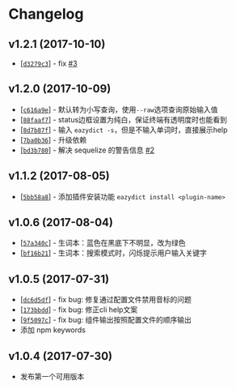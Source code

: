 # Changelog

## v1.2.1 (2017-10-10)

* [[`d3279c3`](https://github.com/keenwon/eazydict/commit/d3279c353d07a9bf8a5ccbe6c17fe33dfdf308cd)] - fix [#3](https://github.com/keenwon/eazydict/issues/3)

## v1.2.0 (2017-10-09)

* [[`c616a9e`](https://github.com/keenwon/eazydict/commit/c616a9e7141f398ae1d4cfed08e30bffd6588fab)] - 默认转为小写查询，使用`--raw`选项查询原始输入值
* [[`88faaf7`](https://github.com/keenwon/eazydict/commit/88faaf7f0c59b0b2e7312270e91a3e99db22c455)] - status边框设置为纯白，保证终端有透明度时也能看到
* [[`8d7b87f`](https://github.com/keenwon/eazydict/commit/8d7b87f7f2f22451905ba092c7a62a7487abe1ab)] - 输入 `eazydict -s`，但是不输入单词时，直接展示help
* [[`7ba0b36`](https://github.com/keenwon/eazydict/commit/7ba0b365c253a9f1e0dbf1ad353dde5cd8bc6ccb)] - 升级依赖
* [[`bd3b780`](https://github.com/keenwon/eazydict/commit/bd3b780c77aa36e8a1979867335fe9cc3414e0d2)] - 解决 sequelize 的警告信息 [#2](https://github.com/keenwon/eazydict/issues/2)

## v1.1.2 (2017-08-05)

* [[`5bb58a8`](https://github.com/keenwon/eazydict/commit/5bb58a80ce1272f09592d464dd54f9bb3965d5eb)] - 添加插件安装功能 `eazydict install <plugin-name>`

## v1.0.6 (2017-08-04)

* [[`57a340c`](https://github.com/keenwon/eazydict/commit/57a340c81f1acf5a2d14b850f6cae7b4d404b016)] - 生词本：蓝色在黑底下不明显，改为绿色
* [[`bf16b21`](https://github.com/keenwon/eazydict/commit/bf16b21572dc0a301ef57bc6ab1b5e7b47a31a99)] - 生词本：搜索模式时，闪烁提示用户输入关键字

## v1.0.5 (2017-07-31)

* [[`dc6d5df`](https://github.com/keenwon/eazydict/commit/dc6d5dfd76f00413b9eb3cacb1fa89da9d4b21b2)] - fix bug: 修复通过配置文件禁用音标的问题
* [[`173bbdd`](https://github.com/keenwon/eazydict/commit/173bbddfe833513b8fa97932dbc2a13ea68cec44)] - fix bug: 修正cli help文案
* [[`9f5097c`](https://github.com/keenwon/eazydict/commit/9f5097c5cecb72aa1633668ab3064aafd88ba051)] - fix bug: 组件输出按照配置文件的顺序输出
* 添加 npm keywords

## v1.0.4 (2017-07-30)

* 发布第一个可用版本
